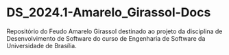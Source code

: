 # DS_2024.1-Amarelo_Girassol-Docs
Repositório do Feudo Amarelo Girassol destinado ao projeto da disciplina de Desenvolvimento de Software do curso de Engenharia de Software da Universidade de Brasília.
